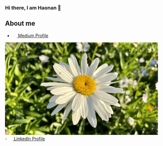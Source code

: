### Hi there, I am Haonan 👋

## About me
- <img src="https://iconape.com/wp-content/files/ik/11613/png/medium.png" width="15" height="15"/><a href="https://medium.com/@haonanzhong"> Medium Profile</a>
<img align="centre" src="https://raw.githubusercontent.com/greysonchung/greysonchung/main/IMG_5521.jpg" />
- <img src="https://beloservice.files.wordpress.com/2016/03/herrmans-linkedin-logo-500x500.png" width="15" height="15"/><a href="https://www.linkedin.com/in/greysonchung/"> LinkedIn Profile</a>

